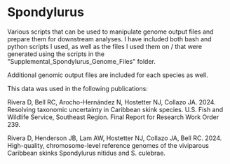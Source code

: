 # Spondylurus

Various scripts that can be used to manipulate genome output files and prepare them for downstream analyses.
I have included both bash and python scripts I used, as well as the files I used them on / that were generated using the scripts in the "Supplemental_Spondylurus_Genome_Files" folder.

Additional genomic output files are included for each species as well.

This data was used in the following publications:

Rivera D, Bell RC, Arocho-Hernández N, Hostetter NJ, Collazo JA. 2024. Resolving taxonomic uncertainty in Caribbean skink species. U.S. Fish and Wildlife Service, Southeast Region. Final Report for Research Work Order 239.

Rivera D, Henderson JB, Lam AW, Hostetter NJ, Collazo JA, Bell RC. 2024. High-quality, chromosome-level reference genomes of the viviparous Caribbean skinks Spondylurus nitidus and S. culebrae.

